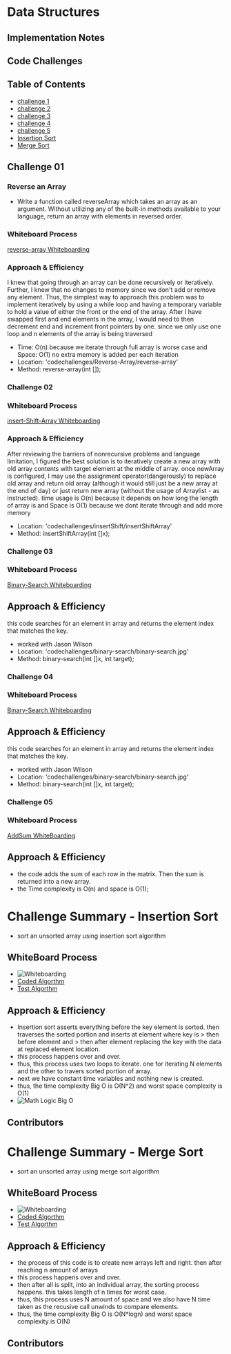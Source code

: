 # Data Structures

## Implementation Notes

## Code Challenges

## Table of Contents
- [challenge 1](#challenge01)
- [challenge 2](#challenge02)
- [challenge 3](#challenge03)
- [challenge 4](#challenge04)
- [challenge 5](#challenge05)
- [Insertion Sort](#challenge26)
- [Merge Sort](#challenge27)

## Challenge 01 <a name="challenge01"></a>

### Reverse an Array
- Write a function called reverseArray which takes an array as an argument. Without utilizing any of the built-in methods available to your language, return an array with elements in reversed order.


### Whiteboard Process
[reverse-array Whiteboarding](Public/reverse-array.pdf)


### Approach & Efficiency
I knew that going through an array can be done recursively or iteratively.
Further, I knew that no changes to memory since we don't add or remove any element.
Thus, the simplest way to approach this problem was to
implement iteratively by using a while loop and having a temporary
variable to hold a value of either the front or the end of the array.
After I have swapped first and end elements in the array, I would need to then decrement
end and increment front pointers by one. since we only use one loop and n elements of the array
is being traversed
- Time: O(n) because we iterate through full array is worse case and Space: O(1) no extra memory is added per each
iteration
- Location: 'codechallenges/Reverse-Array/reverse-array'
- Method: reverse-array(int []);

### Challenge 02<a name="challenge02"></a>
### Whiteboard Process
[insert-Shift-Array Whiteboarding](Public/codechallenge2.pdf)



### Approach & Efficiency<a name="challenge01"></a>
After reviewing the barriers of nonrecursive problems and language limitation, I figured the best solution
is to iteratively create a new array with old array contents with target element at the middle of array. once newArray is configured,
I may use the assignment operator(dangerously) to replace old array and return old array (although it would still
just be a new array at the end of day) or just return new array (without the usage of Arraylist - as instructed).
time usage is O(n) because it depends on how long the length of array is and Space is O(1) because we dont iterate through
and add more memory

- Location: 'codechallenges/insertShift/insertShiftArray'
- Method: insertShiftArray(int []x);

### Challenge 03<a name="challenge03"></a>
### Whiteboard Process
[Binary-Search Whiteboarding](Public/binary-search.jpg)


## Approach & Efficiency
this code searches for an element in array and returns the element index that matches the key.
- worked with Jason Wilson
- Location: 'codechallenges/binary-search/binary-search.jpg'
- Method: binary-search(int []x, int target);


### Challenge 04<a name="challenge04"></a>
### Whiteboard Process
[Binary-Search Whiteboarding](Public/binary-search.jpg)


## Approach & Efficiency
this code searches for an element in array and returns the element index that matches the key.
- worked with Jason Wilson
- Location: 'codechallenges/binary-search/binary-search.jpg'
- Method: binary-search(int []x, int target);

### Challenge 05 <a name="challenge05"></a>
### Whiteboard Process
[AddSum WhiteBoarding](Public/AddSum.jpg)
## Approach & Efficiency
- the code adds the sum of each row in the matrix. Then the sum is returned into a new array.
- the Time complexity is O(n) and space is O(1);


# Challenge Summary - Insertion Sort <a name="challenge26"></a>
- sort an unsorted array using insertion sort algorithm
## WhiteBoard Process
 - ![Whiteboarding](Public/Code-Challenge-26.jpg)
 - [Coded Algorthm](lib/src/main/java/datastructures/array/insertionsort/InsertionSort.java)
 - [Test Algorthm](lib/src/test/java/datastructures/array/InsertionSortTest.java)

## Approach & Efficiency
- Insertion sort asserts everything before the key element is sorted. then traverses the sorted portion and inserts at element where  key is > then before element and > then after element replacing the key with the data at replaced element location.
- this process happens over and over.
- thus, this process uses two loops to iterate. one for iterating N elements and the other to travers sorted portion of array.
- next we have constant time variables and nothing new is created.
- thus, the time complexity Big O is O(N^2) and worst space complexity is O(1)
- ![Math Logic Big O](Public/BigOMath.jpg)
## Contributors




# Challenge Summary - Merge Sort <a name="challenge27"></a>
- sort an unsorted array using merge sort algorithm
## WhiteBoard Process
- ![Whiteboarding](Public/Code-Challenge-27.jpg)
- [Coded Algorthm](lib/src/main/java/datastructures/array/mergesort/MergeSort.java)
- [Test Algorthm](lib/src/test/java/datastructures/array/MergeSortTest.java)

## Approach & Efficiency
- the process of this code is to create new arrays left and right. then after reaching n amount of arrays
- this process happens over and over.
- then after all is split, into an individual array, the sorting process happens. this takes length of n times for worst case.
- thus, this process uses N amount of space and we also have N time taken as the recusive call unwinds to compare elements.
- thus, the time complexity Big O is O(N*logn) and worst space complexity is O(N)
## Contributors

